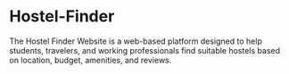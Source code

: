 # Hostel-Finder
The Hostel Finder Website is a web-based platform designed to help students, travelers, and working professionals find suitable hostels based on location, budget, amenities, and reviews.
